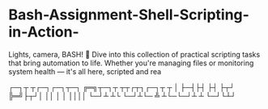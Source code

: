 # Bash-Assignment-Shell-Scripting-in-Action-
Lights, camera, BASH! 🎥 Dive into this collection of practical scripting tasks that bring automation to life. Whether you're managing files or monitoring system health — it's all here, scripted and rea


┌─┐┬ ┬┌─┐┌─┐┬─┐  ╔═╗┬─┐┬ ┬┬┌┬┐┌─┐┬ ┬
│  ├─┤├┤ ├┤ ├┬┘  ╠═╝├┬┘│ ││ │ │ ││││
└─┘┴ ┴└  └─┘┴└─  ╩  ┴└─└─┘┴ ┴ └─┘└┴┘
 
